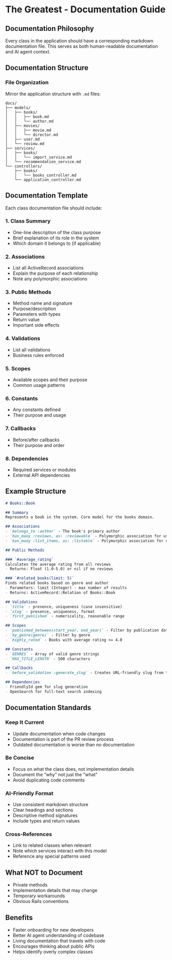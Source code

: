 # The Greatest - Documentation Guide

## Documentation Philosophy
Every class in the application should have a corresponding markdown documentation file. This serves as both human-readable documentation and AI agent context.

## Documentation Structure

### File Organization
Mirror the application structure with `.md` files:
```
docs/
├── models/
│   ├── books/
│   │   ├── book.md
│   │   └── author.md
│   ├── movies/
│   │   ├── movie.md
│   │   └── director.md
│   ├── user.md
│   └── review.md
├── services/
│   ├── books/
│   │   └── import_service.md
│   └── recommendation_service.md
└── controllers/
    ├── books/
    │   └── books_controller.md
    └── application_controller.md
```

## Documentation Template

Each class documentation file should include:

### 1. Class Summary
- One-line description of the class purpose
- Brief explanation of its role in the system
- Which domain it belongs to (if applicable)

### 2. Associations
- List all ActiveRecord associations
- Explain the purpose of each relationship
- Note any polymorphic associations

### 3. Public Methods
- Method name and signature
- Purpose/description
- Parameters with types
- Return value
- Important side effects

### 4. Validations
- List all validations
- Business rules enforced

### 5. Scopes
- Available scopes and their purpose
- Common usage patterns

### 6. Constants
- Any constants defined
- Their purpose and usage

### 7. Callbacks
- Before/after callbacks
- Their purpose and order

### 8. Dependencies
- Required services or modules
- External API dependencies

## Example Structure

```markdown
# Books::Book

## Summary
Represents a book in the system. Core model for the books domain.

## Associations
- `belongs_to :author` - The book's primary author
- `has_many :reviews, as: :reviewable` - Polymorphic association for user reviews
- `has_many :list_items, as: :listable` - Polymorphic association for user lists

## Public Methods

### `#average_rating`
Calculates the average rating from all reviews
- Returns: Float (1.0-5.0) or nil if no reviews

### `#related_books(limit: 5)`
Finds related books based on genre and author
- Parameters: limit (Integer) - max number of results
- Returns: ActiveRecord::Relation of Books::Book

## Validations
- `title` - presence, uniqueness (case insensitive)
- `slug` - presence, uniqueness, format
- `first_published` - numericality, reasonable range

## Scopes
- `published_between(start_year, end_year)` - Filter by publication date
- `by_genre(genre)` - Filter by genre
- `highly_rated` - Books with average rating >= 4.0

## Constants
- `GENRES` - Array of valid genre strings
- `MAX_TITLE_LENGTH` - 500 characters

## Callbacks
- `before_validation :generate_slug` - Creates URL-friendly slug from title

## Dependencies
- FriendlyId gem for slug generation
- OpenSearch for full-text search indexing
```

## Documentation Standards

### Keep It Current
- Update documentation when code changes
- Documentation is part of the PR review process
- Outdated documentation is worse than no documentation

### Be Concise
- Focus on what the class does, not implementation details
- Document the "why" not just the "what"
- Avoid duplicating code comments

### AI-Friendly Format
- Use consistent markdown structure
- Clear headings and sections
- Descriptive method signatures
- Include types and return values

### Cross-References
- Link to related classes when relevant
- Note which services interact with this model
- Reference any special patterns used

## What NOT to Document
- Private methods
- Implementation details that may change
- Temporary workarounds
- Obvious Rails conventions

## Benefits
- Faster onboarding for new developers
- Better AI agent understanding of codebase
- Living documentation that travels with code
- Encourages thinking about public APIs
- Helps identify overly complex classes